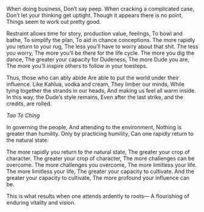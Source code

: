 When doing business,
Don’t say peep.
When cracking a complicated case,
Don’t let your thinking get uptight.
Though it appears there is no point,
Things seem to work out pretty good.

Restraint allows time for story, production value, feelings,
To bowl and bathe,
To simplify the plan,
To aid in chance conceptions.
The more rapidly you return to your rug,
The less you’ll have to worry about that shit.
The less you worry,
The more you’ll be there for the life cycle.
The more you dig the dance,
The greater your capacity for Dudeness,
The more Dude you are,
The more you’ll inspire others to follow in your toesteps.

Thus, those who can ably abide
Are able to put the world under their influence.
Like Kahlua, vodka and cream,
They limber our minds,
While tying together the strands in our heads,
And making us feel all warm inside.
In this way, the Dude’s style remains,
Even after the last strike, and the credits, are rolled.

*Tao Te Ching*

In governing the people,
And attending to the environment,
Nothing is greater than humility.
Only by practicing humility,
Can one rapidly return to the natural state.

The more rapidly you return to the natural state,
The greater your crop of character.
The greater your crop of character,
The more challenges can be overcome.
The more challenges you overcome,
The more limitless your life.
The more limitless your life,
The greater your capacity to cultivate.
And the greater your capacity to cultivate,
The more profound your influence can be.

This is what results when one attends ardently to roots—
A flourishing of enduring vitality and vision.